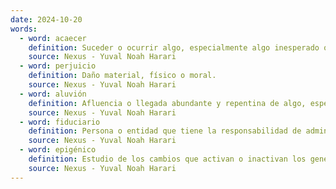 ```yaml
---
date: 2024-10-20
words:
  - word: acaecer
    definition: Suceder o ocurrir algo, especialmente algo inesperado o que no se puede evitar.
    source: Nexus - Yuval Noah Harari
  - word: perjuicio
    definition: Daño material, físico o moral.
    source: Nexus - Yuval Noah Harari
  - word: aluvión
    definition: Afluencia o llegada abundante y repentina de algo, especialmente de personas o cosas.
    source: Nexus - Yuval Noah Harari
  - word: fiduciario
    definition: Persona o entidad que tiene la responsabilidad de administrar bienes o fondos en nombre de otra persona o entidad.
    source: Nexus - Yuval Noah Harari
  - word: epigénico
    definition: Estudio de los cambios que activan o inactivan los genes sin cambiar la secuencia del ADN, a causa de la edad y la exposición a factores ambientales (alimentación, ejercicio, medicamentos y sustancias químicas).
    source: Nexus - Yuval Noah Harari 
---
```

